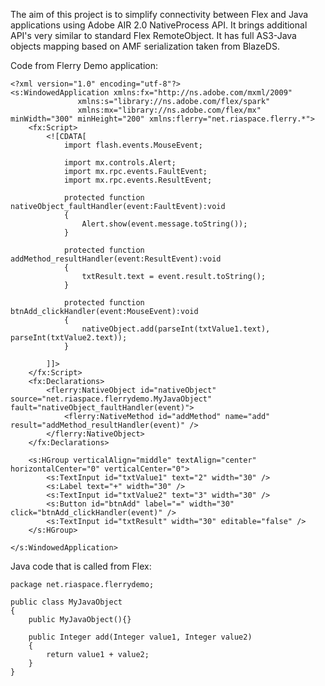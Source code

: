 The aim of this project is to simplify connectivity between Flex and Java applications using Adobe AIR 2.0 NativeProcess API. It brings additional API's very similar to standard Flex RemoteObject. It has full AS3-Java objects mapping based on AMF serialization taken from BlazeDS.

Code from Flerry Demo application:
```
<?xml version="1.0" encoding="utf-8"?>
<s:WindowedApplication xmlns:fx="http://ns.adobe.com/mxml/2009" 
			   xmlns:s="library://ns.adobe.com/flex/spark" 
			   xmlns:mx="library://ns.adobe.com/flex/mx" minWidth="300" minHeight="200" xmlns:flerry="net.riaspace.flerry.*">
	<fx:Script>
		<![CDATA[
			import flash.events.MouseEvent;
			
			import mx.controls.Alert;
			import mx.rpc.events.FaultEvent;
			import mx.rpc.events.ResultEvent;

			protected function nativeObject_faultHandler(event:FaultEvent):void
			{
				Alert.show(event.message.toString());
			}

			protected function addMethod_resultHandler(event:ResultEvent):void
			{
				txtResult.text = event.result.toString();
			}

			protected function btnAdd_clickHandler(event:MouseEvent):void
			{
				nativeObject.add(parseInt(txtValue1.text), parseInt(txtValue2.text));
			}

		]]>
	</fx:Script>
	<fx:Declarations>
		<flerry:NativeObject id="nativeObject" source="net.riaspace.flerrydemo.MyJavaObject" fault="nativeObject_faultHandler(event)">
			<flerry:NativeMethod id="addMethod" name="add" result="addMethod_resultHandler(event)" />
		</flerry:NativeObject> 
	</fx:Declarations>
	
	<s:HGroup verticalAlign="middle" textAlign="center" horizontalCenter="0" verticalCenter="0">
		<s:TextInput id="txtValue1" text="2" width="30" />
		<s:Label text="+" width="30" />
		<s:TextInput id="txtValue2" text="3" width="30" />
		<s:Button id="btnAdd" label="=" width="30" click="btnAdd_clickHandler(event)" />
		<s:TextInput id="txtResult" width="30" editable="false" />
	</s:HGroup>
	
</s:WindowedApplication>

```

Java code that is called from Flex:
```
package net.riaspace.flerrydemo;

public class MyJavaObject
{
	public MyJavaObject(){}
	
	public Integer add(Integer value1, Integer value2)
	{
		return value1 + value2;
	}
}
```